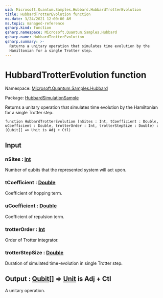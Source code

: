 ```yaml
---
uid: Microsoft.Quantum.Samples.Hubbard.HubbardTrotterEvolution
title: HubbardTrotterEvolution function
ms.date: 3/24/2021 12:00:00 AM
ms.topic: managed-reference
qsharp.kind: function
qsharp.namespace: Microsoft.Quantum.Samples.Hubbard
qsharp.name: HubbardTrotterEvolution
qsharp.summary: >-
  Returns a unitary operation that simulates time evolution by the
  Hamiltonian for a single Trotter step.
---
```


# HubbardTrotterEvolution function

Namespace: [Microsoft.Quantum.Samples.Hubbard](xref:Microsoft.Quantum.Samples.Hubbard)

Package: [HubbardSimulationSample](https://nuget.org/packages/HubbardSimulationSample)


Returns a unitary operation that simulates time evolution by theHamiltonian for a single Trotter step.

```qsharp
function HubbardTrotterEvolution (nSites : Int, tCoefficient : Double, uCoefficient : Double, trotterOrder : Int, trotterStepSize : Double) : (Qubit[] => Unit is Adj + Ctl)
```


## Input

### nSites : [Int](xref:microsoft.quantum.lang-ref.int)

Number of qubits that the represented system will act upon.


### tCoefficient : [Double](xref:microsoft.quantum.lang-ref.double)

Coefficient of hopping term.


### uCoefficient : [Double](xref:microsoft.quantum.lang-ref.double)

Coefficient of repulsion term.


### trotterOrder : [Int](xref:microsoft.quantum.lang-ref.int)

Order of Trotter integrator.


### trotterStepSize : [Double](xref:microsoft.quantum.lang-ref.double)

Duration of simulated time-evolution in single Trotter step.



## Output : [Qubit](xref:microsoft.quantum.lang-ref.qubit)[] => [Unit](xref:microsoft.quantum.lang-ref.unit)  is Adj + Ctl

A unitary operation.